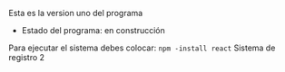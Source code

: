 Esta es la version uno del programa
- Estado del programa: en construcción

Para ejecutar el sistema debes colocar:
```npm -install react```
Sistema de registro 2
